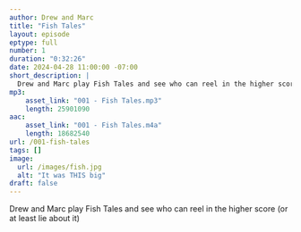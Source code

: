 ```yaml
---
author: Drew and Marc
title: "Fish Tales"
layout: episode
eptype: full
number: 1
duration: "0:32:26"
date: 2024-04-28 11:00:00 -07:00 
short_description: |
  Drew and Marc play Fish Tales and see who can reel in the higher score (or at least lie about it)
mp3:
    asset_link: "001 - Fish Tales.mp3"
    length: 25901090 
aac:
    asset_link: "001 - Fish Tales.m4a"
    length: 18682540
url: /001-fish-tales
tags: []
image: 
  url: /images/fish.jpg
  alt: "It was THIS big"
draft: false
---
```

  Drew and Marc play Fish Tales and see who can reel in the higher score (or at least lie about it)
